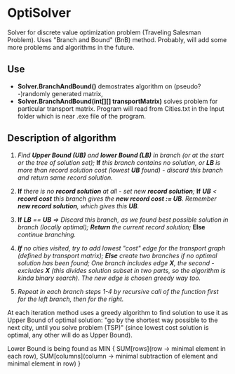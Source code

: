 # OptiSolver
Solver for discrete value optimization problem (Traveling Salesman Problem). Uses "Branch and Bound" (BnB) method.
Probably, will add some more problems and algorithms in the future. 

## Use 

- **Solver.BranchAndBound()** demostrates algorithm on (pseudo?-)randomly generated matrix, 
- **Solver.BranchAndBound(int[][] transportMatrix)** solves problem for particular transport matrix. Program will read from Cities.txt in the Input folder which is near .exe file of the program.

## Description of algorithm
  
  1. *Find **Upper Bound (UB)** and **lower Bound (LB)** in branch (or at the start or the tree of solution set);* 
  **If** *this branch contains no solution, or **LB** is more than record solution cost (lowest **UB** found) - discard this branch and return same record solution.*
  
  2. **If** *there is no **record solution** at all - set new **record solution**;* 
  **If** ***UB** < **record cost** this branch gives the **new record cost := UB**. Remember **new record solution**, which gives this **UB**.*
  
  3. **If** ***LB** == **UB** => Discard this branch, as we found best possible solution in branch (locally optimal); **Return** the current record solution;*
 **Else** *continue branching.*
  
  4. ***If** no cities visited, try to add lowest "cost" edge for the transport graph (defined by transport matrix); 
  **Else** create two branches if no optimal solution has been found; One branch includes edge **X**, the second - excludes **X** (this divides solution subset in two parts, so the algorithm is kinda binary search). The new edge is chosen greedy way too.*
  
  5. *Repeat in each branch steps 1-4 by recursive call of the function first for the left branch, then for the right.*
  
  At each iteration method uses a greedy algorithm to find solution to use it as Upper Bound of optimal solution: "go by the
  shortest way possible to the next city, until you solve problem (TSP)" (since lowest cost solution is optimal, any other will do as Upper Bound).
  
  
  Lower Bound is being found as 
  MIN {
                                     SUM[rows](row -> minimal element in each row), 
                                     SUM[columns](column -> minimal subtraction of element and minimal element in row)
      }
  
  
